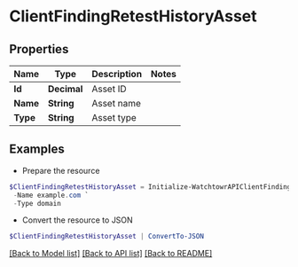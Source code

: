 # ClientFindingRetestHistoryAsset
## Properties

Name | Type | Description | Notes
------------ | ------------- | ------------- | -------------
**Id** | **Decimal** | Asset ID | 
**Name** | **String** | Asset name | 
**Type** | **String** | Asset type | 

## Examples

- Prepare the resource
```powershell
$ClientFindingRetestHistoryAsset = Initialize-WatchtowrAPIClientFindingRetestHistoryAsset  -Id 456 `
 -Name example.com `
 -Type domain
```

- Convert the resource to JSON
```powershell
$ClientFindingRetestHistoryAsset | ConvertTo-JSON
```

[[Back to Model list]](../README.md#documentation-for-models) [[Back to API list]](../README.md#documentation-for-api-endpoints) [[Back to README]](../README.md)

